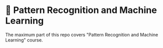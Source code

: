 # 📖 Pattern Recognition and Machine Learning

The maximum part of this repo covers "Pattern Recognition and Machine Learning" course.
